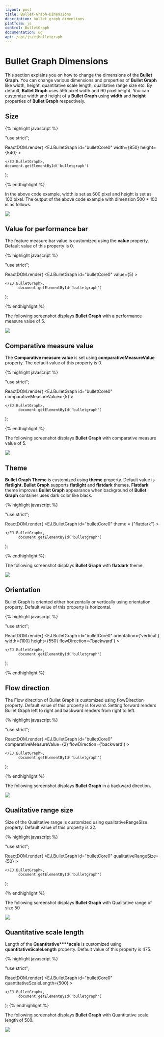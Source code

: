 ```yaml
---
layout: post
title: Bullet-Graph-Dimensions
description: bullet graph dimensions
platform: js
control: BulletGraph	
documentation: ug
api: /api/js/ejbulletgraph
---
```


# Bullet Graph Dimensions

This section explains you on how to change the dimensions of the **Bullet Graph**. You can change various dimensions and properties of **Bullet Graph** like width, height, quantitative scale length, qualitative range size etc. By default, **Bullet Graph** uses 595 pixel width and 90 pixel height. You can customize width and height of a **Bullet Graph** using **width** and **height** properties of **Bullet Graph** respectively.

## Size

{% highlight javascript %}

"use strict";

ReactDOM.render(
    <EJ.BulletGraph id="bulletCore0"
	width={850}
	height={540}
    >        
            
    </EJ.BulletGraph>,
	document.getElementById('bulletgraph')
);



{% endhighlight %}



In the above code example, width is set as 500 pixel and height is set as 100 pixel. The output of the above code example with dimension 500 * 100 is as follows.

![](/js/BulletGraph/Bullet-Graph-Dimensions_images/Bullet-Graph-Dimensions_img1.png) 

## Value for performance bar

The feature measure bar value is customized using the **value** property. Default value of this property is 0.

{% highlight javascript %}

"use strict";

ReactDOM.render(
    <EJ.BulletGraph id="bulletCore0"
	value={5}
    >        
            
    </EJ.BulletGraph>,
		  document.getElementById('bulletgraph')
);


{% endhighlight %}



The following screenshot displays **Bullet Graph** with a performance measure value of 5.

![](/js/BulletGraph/Bullet-Graph-Dimensions_images/Bullet-Graph-Dimensions_img2.png)

## Comparative measure value

The **Comparative measure value** is set using **comparativeMeasureValue** property. The default value of this property is 0.

{% highlight javascript %}

"use strict";

ReactDOM.render(
    <EJ.BulletGraph id="bulletCore0"
	comparativeMeasureValue= {5}
    >        
            
    </EJ.BulletGraph>,
		  document.getElementById('bulletgraph')
);



{% endhighlight %}



The following screenshot displays **Bullet Graph** with comparative measure value of 5.

![](/js/BulletGraph/Bullet-Graph-Dimensions_images/Bullet-Graph-Dimensions_img3.png)

## Theme

**Bullet Graph Theme** is customized using **theme** property. Default value is **flatlight. Bullet Graph** supports **flatlight** and **flatdark** themes. **Flatdark** theme improves **Bullet Graph** appearance when background of **Bullet Graph** container uses dark color like black.

{% highlight javascript %}

"use strict";

ReactDOM.render(
    <EJ.BulletGraph id="bulletCore0"
	theme = {"flatdark"}
    >        
            
    </EJ.BulletGraph>,
		  document.getElementById('bulletgraph')
); 



{% endhighlight %}



The following screenshot displays **Bullet Graph** with **flatdark** theme

![](/js/BulletGraph/Bullet-Graph-Dimensions_images/Bullet-Graph-Dimensions_img4.png)

## Orientation

Bullet Graph is oriented either horizontally or vertically using orientation property. Default value of this property is horizontal.

{% highlight javascript %}

"use strict";

ReactDOM.render(
    <EJ.BulletGraph id="bulletCore0"
    orientation={'vertical'}
    width={100}
    height={550}
    flowDirection={'backward'}
    >        
            
    </EJ.BulletGraph>,
		  document.getElementById('bulletgraph')
);



{% endhighlight %}

## Flow direction

The Flow direction of Bullet Graph is customized using flowDirection property. Default value of this property is forward. Setting forward renders Bullet Graph left to right and backward renders from right to left.

{% highlight javascript %}

"use strict";

ReactDOM.render(
    <EJ.BulletGraph id="bulletCore0"
	comparativeMeasureValue={2}
        flowDirection={'backward'}
    >        
            
    </EJ.BulletGraph>,
		  document.getElementById('bulletgraph')
);



{% endhighlight %}



The following screenshot displays **Bullet Graph** in a backward direction.

![](/js/BulletGraph/Bullet-Graph-Dimensions_images/Bullet-Graph-Dimensions_img5.png) 

## Qualitative range size

Size of the Qualitative range is customized using qualitativeRangeSize property. Default value of this property is 32.

{% highlight javascript %}

"use strict";

ReactDOM.render(
    <EJ.BulletGraph id="bulletCore0"
	qualitativeRangeSize={50}
    >        
            
    </EJ.BulletGraph>,
		  document.getElementById('bulletgraph')
);


{% endhighlight %}



The following screenshot displays **Bullet Graph** with Qualitative range of size 50

![](/js/BulletGraph/Bullet-Graph-Dimensions_images/Bullet-Graph-Dimensions_img6.png) 

## Quantitative scale length

Length of the **Quantitative****scale** is customized using **quantitativeScaleLength** property. Default value of this property is 475.

{% highlight javascript %}

"use strict";

ReactDOM.render(
    <EJ.BulletGraph id="bulletCore0"
	quantitativeScaleLength={500}
    >        
            
    </EJ.BulletGraph>,
		  document.getElementById('bulletgraph')
);
{% endhighlight %}



The following screenshot displays **Bullet Graph** with Quantitative scale length of 500.

![](/js/BulletGraph/Bullet-Graph-Dimensions_images/Bullet-Graph-Dimensions_img7.png) 

